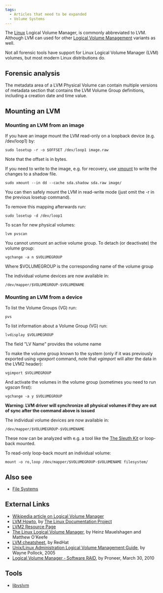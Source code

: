 ```yaml
---
tags:
  - Articles that need to be expanded
  - Volume Systems
---
```

The [Linux](linux.md) Logical Volume Manager, is commonly
abbreviated to LVM. Although LVM can used for other [Logical Volume
Management](https://en.wikipedia.org/wiki/Logical_Volume_Management)
variants as well.

Not all forensic tools have support for Linux Logical Volume Manager
(LVM) volumes, but most modern Linux distributions do.

## Forensic analysis

The metadata area of a LVM Physical Volume can contain multiple versions
of metadata section that contains the LVM Volume Group definitions,
including a creation date and time value.

## Mounting an LVM

### Mounting an LVM from an image

If you have an image mount the LVM read-only on a loopback device (e.g.
/dev/loop1) by:

    sudo losetup -r -o $OFFSET /dev/loop1 image.raw

Note that the offset is in bytes.

If you need to write to the image, e.g. for recovery, use
[xmount](xmount.md) to write the changes to a shadow file.

    sudo xmount --in dd --cache sda.shadow sda.raw image/

You can then safely mount the LVM in read-write mode (just omit the -r
in the previous losetup command).

To remove this mapping afterwards run:

    sudo losetup -d /dev/loop1

To scan for new physical volumes:

    lvm pvscan

You cannot unmount an active volume group. To detach (or deactivate) the
volume group:

    vgchange -a n $VOLUMEGROUP

Where \$VOLUMEGROUP is the corresponding name of the volume group

The individual volume devices are now available in:

    /dev/mapper/$VOLUMEGROUP-$VOLUMENAME

### Mounting an LVM from a device

To list the Volume Groups (VG) run:

    pvs

To list information about a Volume Group (VG) run:

    lvdisplay $VOLUMEGROUP

The field "LV Name" provides the volume name

To make the volume group known to the system (only if it was previously
exported using *vgexport* command, note that *vgimport* will alter the
data in the LVM2 header):

    vgimport $VOLUMEGROUP

And activate the volumes in the volume group (sometimes you need to run
*vgscan* first):

    vgchange -a y $VOLUMEGROUP

**Warning: LVM driver will synchronize all physical volumes if they are
out of sync after the command above is issued**

The individual volume devices are now available in:

    /dev/mapper/$VOLUMEGROUP-$VOLUMENAME

These now can be analyzed with e.g. a tool like the
[The Sleuth Kit](the_sleuth_kit.md) or loop-back mounted.

To read-only loop-back mount an individual volume:

    mount -o ro,loop /dev/mapper/$VOLUMEGROUP-$VOLUMENAME filesystem/

## Also see

* [File Systems](file_systems.md)

## External Links

* [Wikipedia article on Logical Volume Manager](https://en.wikipedia.org/wiki/Logical_Volume_Manager_%28Linux%29)
* [LVM Howto](https://tldp.org/HOWTO/LVM-HOWTO/),
  by [The Linux Documentation Project](https://tldp.org/)
* [LVM2 Resource Page](http://www.sourceware.org/lvm2/)
* [The Linux Logical Volume Manager](https://opensource.com),
  by Heinz Mauelshagen and Matthew O'Keefe
* [LVM cheatsheet](http://www.datadisk.co.uk/html_docs/redhat/rh_lvm.htm),
  by RedHat
* [Unix/Linux Administration Logical Volume Management Guide](https://wpollock.com/AUnix1/LVM.htm),
  by Wayne Pollock, 2005
* [Logical Volume Manager ‐ Software RAID](http://forensic-proof.com/wp-content/uploads/2010/03/FP_Logical_Volume_Manager.pdf),
  by Proneer, March 30, 2010

## Tools

* [libvslvm](libvslvm.md)
